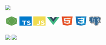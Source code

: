 
<div>
<!--  <img height="180em" src="https://github-readme-stats.vercel.app/api?username=dantelyro&show_icons=true&theme=dracula&include_all_commits=true&count_private=true" /> -->
  <img height="180em" src="https://github-readme-stats.vercel.app/api/top-langs/?username=dantelyro&layout=compact&theme=dracula" />
</div>

<div style="display: inline_block"><br>
<img align="center" alt="dante-Nodejs" height="30" width="40" src="https://raw.githubusercontent.com/devicons/devicon/master/icons/nodejs/nodejs-plain.svg">
<img align="center" alt="dante-Ts" height="30" width="40" src="https://raw.githubusercontent.com/devicons/devicon/master/icons/typescript/typescript-plain.svg">
  <img align="center" alt="dante-Js" height="30" width="40" src="https://raw.githubusercontent.com/devicons/devicon/master/icons/javascript/javascript-plain.svg">
  <img align="center" alt="dante-VueJs" height="30" width="40" src="https://raw.githubusercontent.com/devicons/devicon/master/icons/vuejs/vuejs-original.svg">
  <img align="center" alt="dante-HTML" height="30" width="40" src="https://raw.githubusercontent.com/devicons/devicon/master/icons/html5/html5-original.svg">
  <img align="center" alt="dante-CSS" height="30" width="40" src="https://raw.githubusercontent.com/devicons/devicon/master/icons/css3/css3-original.svg">
 <!-- <img align="center" alt="dante-Sequelize" height="30" width="40" src="https://raw.githubusercontent.com/devicons/devicon/master/icons/sequelize/sequelize-original.svg"> -->
  <img align="center" alt="dante-postegresql" height="30" width="40" src="https://raw.githubusercontent.com/devicons/devicon/master/icons/postgresql/postgresql-original.svg">
</div>

##

<div>
  <a href = "mailto:angelogabryel85@gmail.com"><img src="https://img.shields.io/badge/-Gmail-%23333?style=for-the-badge&logo=gmail&logoColor=white" target="_blank"></a>
  <a href="https://www.linkedin.com/in/gabriel-lyro-5a172a166/" target="_blank"><img src="https://img.shields.io/badge/-LinkedIn-%230077B5?style=for-the-badge&logo=linkedin&logoColor=white" target="_blank"></a> 
 </div>
